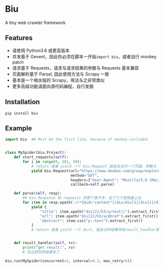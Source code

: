 # Biu
A tiny web crawler framework

## Features
* 请使用 Python3.6 或更高版本
* 并发基于 Gevent，因此你必须在脚本一开始`import biu`，或者自行 monkey patch
* 请求基于 Requests，请求与请求结果的参数与 Requests 基本兼容
* 页面解析基于 Parsel, 因此使用方法与 Scrapy 一致
* 基本是一个缩水版的 Scrapy，用法与之非常类似
* 更多高级功能请面向源代码编程，自行发掘

## Installation
```
pip install biu
```

## Example
```python
import biu  ## Must be the first line, because of monkey-included.


class MySpider(biu.Project):
    def start_requests(self):
        for i in range(0, 301, 30):
            # return 或者 yield 一个 biu.Request 就会去访问一个页面，参数与 requests 的那个基本上是兼容的
            yield biu.Request(url="https://www.douban.com/group/explore/tech?start={}".format(i),
                              method="GET",
                              headers={"User-Agent": "Mozilla/5.0 (Macintosh; Intel Mac OS X 10_11_6) AppleWebKit/537.36 (KHTML, like Gecko) Chrome/65.0.3325.181 Safari/537.36"},
                              callback=self.parse)

    def parse(self, resp):
        ## biu.Response 和 requests 的那个差不多，加了几个选择器上去
        for item in resp.xpath('//*[@id="content"]/div/div[1]/div[1]/div'):
            yield {
                "title": item.xpath("div[2]/h3/a/text()").extract_first(),
                "url": item.xpath("div[2]/h3/a/@href").extract_first(),
                "abstract": item.css("p::text").extract_first()
            }
            # return 或者 yield 一个 dict, 就会当作结果传到result_handler里进行处理


    def result_handler(self, rv):
        print("get result:", rv)
        # 在这把你的结果存了

biu.run(MySpider(concurrent=3, interval=0.2, max_retry=5))

```